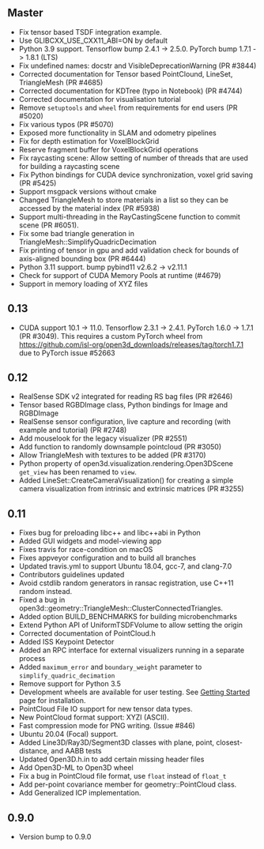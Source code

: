 ## Master

* Fix tensor based TSDF integration example.
* Use GLIBCXX_USE_CXX11_ABI=ON by default
* Python 3.9 support. Tensorflow bump 2.4.1 -> 2.5.0. PyTorch bump 1.7.1 -> 1.8.1 (LTS)
* Fix undefined names: docstr and VisibleDeprecationWarning (PR #3844)
* Corrected documentation for Tensor based PointClound, LineSet, TriangleMesh (PR #4685)
* Corrected documentation for KDTree (typo in Notebook) (PR #4744)
* Corrected documentation for visualisation tutorial
* Remove `setuptools` and `wheel` from requirements for end users (PR #5020)
* Fix various typos (PR #5070)
* Exposed more functionality in SLAM and odometry pipelines
* Fix for depth estimation for VoxelBlockGrid
* Reserve fragment buffer for VoxelBlockGrid operations
* Fix raycasting scene: Allow setting of number of threads that are used for building a raycasting scene
* Fix Python bindings for CUDA device synchronization, voxel grid saving (PR #5425)
* Support msgpack versions without cmake
* Changed TriangleMesh to store materials in a list so they can be accessed by the material index (PR #5938)
* Support multi-threading in the RayCastingScene function to commit scene (PR #6051).
* Fix some bad triangle generation in TriangleMesh::SimplifyQuadricDecimation
* Fix printing of tensor in gpu and add validation check for bounds of axis-aligned bounding box (PR #6444)  
* Python 3.11 support. bump pybind11 v2.6.2 -> v2.11.1
* Check for support of CUDA Memory Pools at runtime (#4679)
* Support in memory loading of XYZ files

## 0.13

* CUDA support 10.1 -> 11.0. Tensorflow 2.3.1 -> 2.4.1. PyTorch 1.6.0 -> 1.7.1 (PR #3049). This requires a custom PyTorch wheel from https://github.com/isl-org/open3d_downloads/releases/tag/torch1.7.1 due to PyTorch issue #52663

## 0.12

* RealSense SDK v2 integrated for reading RS bag files (PR #2646)
* Tensor based RGBDImage class, Python bindings for Image and RGBDImage
* RealSense sensor configuration, live capture and recording (with example and tutorial) (PR #2748)
* Add mouselook for the legacy visualizer (PR #2551)
* Add function to randomly downsample pointcloud (PR #3050)
* Allow TriangleMesh with textures to be added (PR #3170)
* Python property of open3d.visualization.rendering.Open3DScene `get_view` has been renamed to `view`.
* Added LineSet::CreateCameraVisualization() for creating a simple camera visualization from intrinsic and extrinsic matrices (PR #3255)

## 0.11

* Fixes bug for preloading libc++ and libc++abi in Python
* Added GUI widgets and model-viewing app
* Fixes travis for race-condition on macOS
* Fixes appveyor configuration and to build all branches
* Updated travis.yml to support Ubuntu 18.04, gcc-7, and clang-7.0
* Contributors guidelines updated
* Avoid cstdlib random generators in ransac registration, use C++11 random instead.
* Fixed a bug in open3d::geometry::TriangleMesh::ClusterConnectedTriangles.
* Added option BUILD_BENCHMARKS for building microbenchmarks
* Extend Python API of UniformTSDFVolume to allow setting the origin
* Corrected documentation of PointCloud.h
* Added ISS Keypoint Detector
* Added an RPC interface for external visualizers running in a separate process
* Added `maximum_error` and `boundary_weight` parameter to `simplify_quadric_decimation`
* Remove support for Python 3.5
* Development wheels are available for user testing. See [Getting Started](http://www.open3d.org/docs/latest/getting_started.html) page for installation.
* PointCloud File IO support for new tensor data types.
* New PointCloud format support: XYZI (ASCII).
* Fast compression mode for PNG writing. (Issue #846)
* Ubuntu 20.04 (Focal) support.
* Added Line3D/Ray3D/Segment3D classes with plane, point, closest-distance, and AABB tests
* Updated Open3D.h.in to add certain missing header files
* Add Open3D-ML to Open3D wheel
* Fix a bug in PointCloud file format, use `float` instead of `float_t`
* Add per-point covariance member for geometry::PointCloud class.
* Add Generalized ICP implementation.

## 0.9.0

* Version bump to 0.9.0
